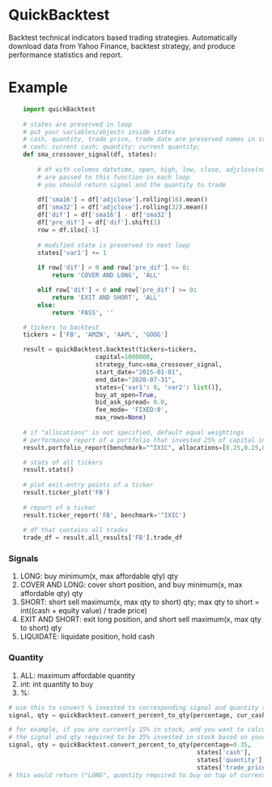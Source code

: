 # QuickBacktest

Backtest technical indicators based trading strategies.
Automatically download data from Yahoo Finance, backtest strategy, and produce performance statistics and report.

# Example
```python
    import quickBacktest
    
    # states are preserved in loop
    # put your variables/objects inside states
    # cash, quantity, trade price, trade date are preserved names in states
    # cash: current cash; quantity: current quantity; 
    def sma_crossover_signal(df, states):
    
        # df with columns datetime, open, high, low, close, adjclose(null for intraday data) 
        # are passed to this function in each loop
        # you should return signal and the quantity to trade
        
        df['sma16'] = df['adjclose'].rolling(16).mean()
        df['sma32'] = df['adjclose'].rolling(32).mean()
        df['dif'] = df['sma16'] - df['sma32']
        df['pre_dif'] = df['dif'].shift(1)
        row = df.iloc[-1]
        
        # modified state is preserved to next loop
        states['var1'] += 1
        
        if row['dif'] > 0 and row['pre_dif'] <= 0:
            return 'COVER AND LONG', 'ALL'

        elif row['dif'] < 0 and row['pre_dif'] >= 0:
            return 'EXIT AND SHORT', 'ALL'
        else:
            return 'PASS', ''

    # tickers to backtest
    tickers = ['FB', 'AMZN', 'AAPL', 'GOOG']

    result = quickBacktest.backtest(tickers=tickers,
                        capital=1000000,
                        strategy_func=sma_crossover_signal, 
                        start_date="2015-01-01",
                        end_date="2020-07-31",
                        states={'var1': 0, 'var2': list()}, 
                        buy_at_open=True,
                        bid_ask_spread= 0.0,
                        fee_mode= 'FIXED:0',
                        max_rows=None)
                      
    # if "allocations" is not specified, default equal weightings
    # performance report of a portfolio that invested 25% of capital in each ticker
    result.portfolio_report(benchmark="^IXIC", allocations=[0.25,0.25,0.25,0.25])

    # stats of all tickers
    result.stats()
    
    # plot exit-entry points of a ticker
    result.ticker_plot('FB')
    
    # report of a ticker
    result.ticker_report('FB', benchmark='^IXIC')
    
    # df that contains all trades
    trade_df = result.all_results['FB'].trade_df
```

### Signals
1. LONG: buy minimum(x, max affordable qty) qty
2. COVER AND LONG: cover short position, and buy minimum(x, max affordable qty) qty
3. SHORT: short sell maximum(x, max qty to short) qty; max qty to short = int((cash + equity value) / trade price)
4. EXIT AND SHORT: exit long position, and short sell maximum(x, max qty to short) qty
5. LIQUIDATE: liquidate position, hold cash

### Quantity
1. ALL: maximum affordable quantity
2. int: int quantity to buy
3. %: 
```python
# use this to convert % invested to corresponding signal and quantity to trade
signal, qty = quickBacktest.convert_percent_to_qty(percentage, cur_cash, cur_qty, trade_price)

# for example, if you are currently 15% in stock, and you want to calculate
# the signal and qty required to be 35% invested in stock based on your current cash and quantity: 
signal, qty = quickBacktest.convert_percent_to_qty(percentage=0.35,
                                                    states['cash'], 
                                                    states['quantity'],
                                                    states['trade_price'])
# this would return ("LONG", quantity required to buy on top of current qty)
```

